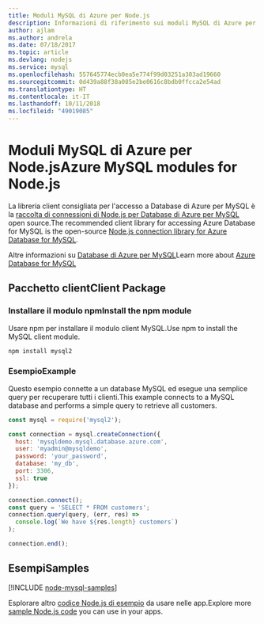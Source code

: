 ```yaml
---
title: Moduli MySQL di Azure per Node.js
description: Informazioni di riferimento sui moduli MySQL di Azure per Node.js
author: ajlam
ms.author: andrela
ms.date: 07/18/2017
ms.topic: article
ms.devlang: nodejs
ms.service: mysql
ms.openlocfilehash: 557645774ecb0ea5e774f99d03251a303ad19660
ms.sourcegitcommit: 0d439a88f38a085e2be0616c8bdb0ffcca2e54ad
ms.translationtype: HT
ms.contentlocale: it-IT
ms.lasthandoff: 10/11/2018
ms.locfileid: "49019085"
---
```

# <a name="azure-mysql-modules-for-nodejs"></a><span data-ttu-id="9d457-103">Moduli MySQL di Azure per Node.js</span><span class="sxs-lookup"><span data-stu-id="9d457-103">Azure MySQL modules for Node.js</span></span>

<span data-ttu-id="9d457-104">La libreria client consigliata per l'accesso a Database di Azure per MySQL è la [raccolta di connessioni di Node.js per Database di Azure per MySQL](https://github.com/sidorares/node-mysql2) open source.</span><span class="sxs-lookup"><span data-stu-id="9d457-104">The recommended client library for accessing Azure Database for MySQL is the open-source [Node.js connection library for Azure Database for MySQL](https://github.com/sidorares/node-mysql2).</span></span> 

<span data-ttu-id="9d457-105">Altre informazioni su [Database di Azure per MySQL](https://docs.microsoft.com/azure/MySQL/)</span><span class="sxs-lookup"><span data-stu-id="9d457-105">Learn more about [Azure Database for MySQL](https://docs.microsoft.com/azure/MySQL/)</span></span>

## <a name="client-package"></a><span data-ttu-id="9d457-106">Pacchetto client</span><span class="sxs-lookup"><span data-stu-id="9d457-106">Client Package</span></span>

### <a name="install-the-npm-module"></a><span data-ttu-id="9d457-107">Installare il modulo npm</span><span class="sxs-lookup"><span data-stu-id="9d457-107">Install the npm module</span></span>

<span data-ttu-id="9d457-108">Usare npm per installare il modulo client MySQL.</span><span class="sxs-lookup"><span data-stu-id="9d457-108">Use npm to install the MySQL client module.</span></span>

```bash
npm install mysql2
```   

### <a name="example"></a><span data-ttu-id="9d457-109">Esempio</span><span class="sxs-lookup"><span data-stu-id="9d457-109">Example</span></span>

<span data-ttu-id="9d457-110">Questo esempio connette a un database MySQL ed esegue una semplice query per recuperare tutti i clienti.</span><span class="sxs-lookup"><span data-stu-id="9d457-110">This example connects to a MySQL database and performs a simple query to retrieve all customers.</span></span>

```javascript
const mysql = require('mysql2');

const connection = mysql.createConnection({
  host: 'mysqldemo.mysql.database.azure.com',
  user: 'myadmin@mysqldemo',
  password: 'your_password',
  database: 'my_db',
  port: 3306,
  ssl: true
});

connection.connect();
const query = 'SELECT * FROM customers';
connection.query(query, (err, res) =>
  console.log(`We have ${res.length} customers`)
);

connection.end();
```

## <a name="samples"></a><span data-ttu-id="9d457-111">Esempi</span><span class="sxs-lookup"><span data-stu-id="9d457-111">Samples</span></span>

[!INCLUDE [node-mysql-samples](../docs-ref-conceptual/includes/mysql-samples.md)]

<span data-ttu-id="9d457-112">Esplorare altro [codice Node.js di esempio](https://azure.microsoft.com/resources/samples/?platform=nodejs) da usare nelle app.</span><span class="sxs-lookup"><span data-stu-id="9d457-112">Explore more [sample Node.js code](https://azure.microsoft.com/resources/samples/?platform=nodejs) you can use in your apps.</span></span>
